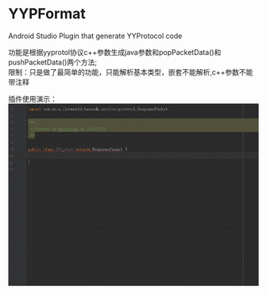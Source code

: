 # YYPFormat
Android Studio Plugin that generate YYProtocol code

功能是根据yyprotol协议c++参数生成java参数和popPacketData()和pushPacketData()两个方法;</br>
限制：只是做了最简单的功能，只能解析基本类型，嵌套不能解析,c++参数不能带注释

插件使用演示：
![效果演示](https://github.com/hujiating/YYPFormat/blob/master/resources/META-INF/YYPFormat.gif)
